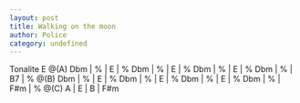 ```yaml
---
layout: post
title: Walking on the moon
author: Police
category: undefined
---
```


Tonalite E
<canvas class="chords">
@(A) Dbm | % | E | %
Dbm | % | E | %
Dbm | % | E | %
Dbm | % | B7 | %
@(B) Dbm | % | E | %
Dbm | % | E | %
Dbm | % | E | %
Dbm | % | F#m | %
@(C) A | E | B | F#m
  
</canvas>
